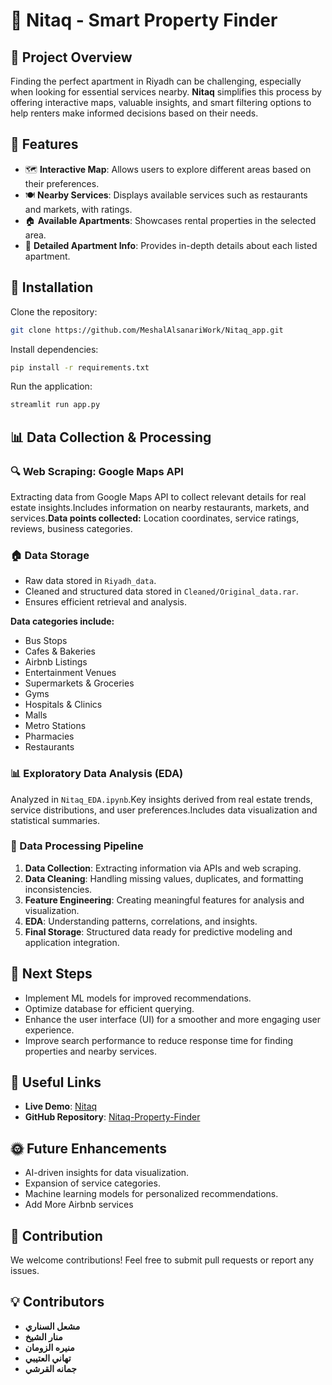 # 🏡 Nitaq - Smart Property Finder

## 📌 Project Overview

Finding the perfect apartment in Riyadh can be challenging, especially when looking for essential services nearby. **Nitaq** simplifies this process by offering interactive maps, valuable insights, and smart filtering options to help renters make informed decisions based on their needs.

## 🚀 Features

- 🗺 **Interactive Map**: Allows users to explore different areas based on their preferences.
- 🍽 **Nearby Services**: Displays available services such as restaurants and markets, with ratings.
- 🏠 **Available Apartments**: Showcases rental properties in the selected area.
- 📝 **Detailed Apartment Info**: Provides in-depth details about each listed apartment.

## 🔧 Installation

Clone the repository:

```bash
git clone https://github.com/MeshalAlsanariWork/Nitaq_app.git
```

Install dependencies:

```bash
pip install -r requirements.txt
```

Run the application:

```bash
streamlit run app.py
```

## 📊 Data Collection & Processing

### 🔍 Web Scraping: Google Maps API

Extracting data from Google Maps API to collect relevant details for real estate insights.Includes information on nearby restaurants, markets, and services.**Data points collected:** Location coordinates, service ratings, reviews, business categories.

### 🏠 Data Storage

- Raw data stored in `Riyadh_data`.
- Cleaned and structured data stored in `Cleaned/Original_data.rar`.
- Ensures efficient retrieval and analysis.

**Data categories include:**

- Bus Stops
- Cafes & Bakeries
- Airbnb Listings
- Entertainment Venues
- Supermarkets & Groceries
- Gyms
- Hospitals & Clinics
- Malls
- Metro Stations
- Pharmacies
- Restaurants

### 📊 Exploratory Data Analysis (EDA)

Analyzed in `Nitaq_EDA.ipynb`.Key insights derived from real estate trends, service distributions, and user preferences.Includes data visualization and statistical summaries.

### 🧪 Data Processing Pipeline

1. **Data Collection**: Extracting information via APIs and web scraping.
2. **Data Cleaning**: Handling missing values, duplicates, and formatting inconsistencies.
3. **Feature Engineering**: Creating meaningful features for analysis and visualization.
4. **EDA**: Understanding patterns, correlations, and insights.
5. **Final Storage**: Structured data ready for predictive modeling and application integration.

## 🚀 Next Steps

- Implement ML models for improved recommendations.
- Optimize database for efficient querying.
- Enhance the user interface (UI) for a smoother and more engaging user experience.
- Improve search performance to reduce response time for finding properties and nearby services.

## 🔗 Useful Links

- **Live Demo**: [Nitaq](https://nitaq-app-demo.streamlit.app)
- **GitHub Repository**: [Nitaq-Property-Finder](https://github.com/MeshalAlsanariWork/Nitaq_app)

## 🌞 Future Enhancements

- AI-driven insights for data visualization.
- Expansion of service categories.
- Machine learning models for personalized recommendations.
- Add More Airbnb services 

## 🤝 Contribution

We welcome contributions! Feel free to submit pull requests or report any issues.

## 💡 Contributors

- **مشعل السناري**
- **منار الشيخ**
- **منيره الزومان**
- **تهاني العتيبي**
- **جمانه القرشي**

